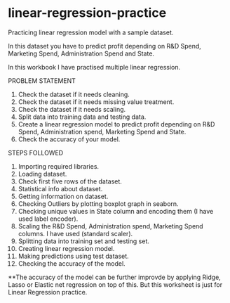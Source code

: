 # linear-regression-practice
Practicing linear regression model with a sample dataset. 


In this dataset you have to predict profit depending on R&D Spend, Marketing Spend, Administration Spend and State.


In this workbook I have practised multiple linear regression. 

PROBLEM STATEMENT
1. Check the dataset if it needs cleaning.
2. Check the dataset if it needs missing value treatment.
3. Check the dataset if it needs scaling.
4. Split data into training data and testing data.
5. Create a linear regression model to predict profit depending on R&D Spend,	Administration spend,	Marketing Spend and	State.
6. Check the accuracy of your model.

STEPS FOLLOWED
1. Importing required libraries.
2. Loading dataset.
3. Check first five rows of the dataset.
4. Statistical info about dataset.
5. Getting information on dataset.
6. Checking Outliers by plotting boxplot graph in seaborn.
7. Checking unique values in State column and encoding them (I have used label encoder).
8. Scaling the R&D Spend,	Administration spend,	Marketing Spend columns. I have used (standard scaler).
9. Splitting data into training set and testing set.
10. Creating linear regression model.
11. Making predictions using test dataset.
12. Checking the accuracy of the model.

**The accuracy of the model can be further improvde by applying Ridge, Lasso or Elastic net regression on top of this. 
But this worksheet is just for Linear Regression practice.
